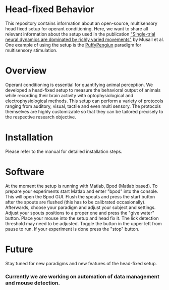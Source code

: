 # Head-fixed Behavior
This repository contains information about an open-source, multisensory head fixed setup for operant conditioning. Here, we want to share all relevant information about the setup used in the publication ["Single-trial neural dynamics are dominated by richly varied movements"](https://www.nature.com/articles/s41593-019-0502-4) by Musall et al. One example of using the setup is the [PuffyPengiun](https://github.com/musallGroup/PuffyPenguin) paradigm for multisensory stimulation.

# Overview
Operant conditioning is essential for quantifying animal perception. We developed a head-fixed setup to  measure the behavioral output of animals while recording their brain activity with optophysiological and electrophysiological methods. This setup can perform a variety of protocols ranging from auditory, visual, tactile and even multi sensory. The protocols themselves are highly customizable so that they can be tailored precisely to the respective research objective.

# Installation
Please refer to the manual for detailed installation steps.

# Software
At the moment the setup  is running with Matlab, Bpod (Matlab based).
To prepare your experiments start Matlab and enter "bpod" into the console. This will open the Bpod GUI. Flush the spouts and press the start button after the spouts are flushed (this has to be calibrated occasionally). Afterwards,  choose your paradigm and adjust your subject and settings. Adjust your spouts positions to a proper one and press the "give water" button. Place your mouse into the setup and head fix it. The lick detection threshold may need to be adjusted. Toggle the button in the upper left from pause to run. If your experiment is done press the "stop" button.

# Future
Stay tuned for new paradigms and new features of the head-fixed setup.
### Currently we are working on automation of data management and mouse detection.

